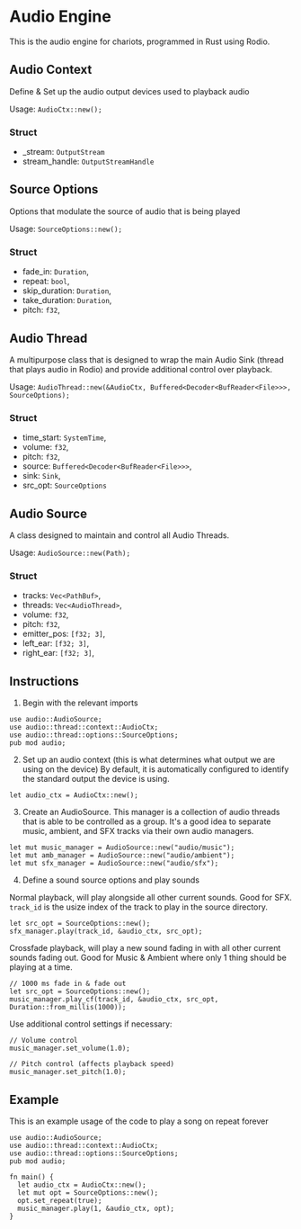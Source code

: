 # Audio Engine
This is the audio engine for chariots, programmed in Rust using Rodio.

## Audio Context
Define & Set up the audio output devices used to playback audio

Usage: `AudioCtx::new();`

### Struct
* _stream: `OutputStream`
* stream_handle: `OutputStreamHandle`

## Source Options
Options that modulate the source of audio that is being played

Usage: `SourceOptions::new();`

### Struct
* fade_in: `Duration`,
* repeat: `bool`,
* skip_duration: `Duration`,
* take_duration: `Duration`,
* pitch: `f32`,

## Audio Thread
A multipurpose class that is designed to wrap the main Audio Sink (thread that plays audio in Rodio) and provide additional control over playback.

Usage: `AudioThread::new(&AudioCtx, Buffered<Decoder<BufReader<File>>>, SourceOptions);`

### Struct
* time_start: `SystemTime`,
* volume: `f32`,
* pitch: `f32`,
* source: `Buffered<Decoder<BufReader<File>>>`,
* sink: `Sink`,
* src_opt: `SourceOptions`

## Audio Source
A class designed to maintain and control all Audio Threads.

Usage: `AudioSource::new(Path);`

### Struct
* tracks: `Vec<PathBuf>`,
* threads: `Vec<AudioThread>`,
* volume: `f32`,
* pitch: `f32`,
* emitter_pos: `[f32; 3]`,
* left_ear: `[f32; 3]`,
* right_ear: `[f32; 3]`,

## Instructions
1. Begin with the relevant imports

```
use audio::AudioSource;
use audio::thread::context::AudioCtx;
use audio::thread::options::SourceOptions;
pub mod audio;
```

2. Set up an audio context (this is what determines what output we are using on the device)
By default, it is automatically configured to identify the standard output the device is using.

`let audio_ctx = AudioCtx::new();`

3. Create an AudioSource. This manager is a collection of audio threads that is able to be controlled as a group. It's a good idea to separate music, ambient, and SFX tracks via their own audio managers.

```
let mut music_manager = AudioSource::new("audio/music");
let mut amb_manager = AudioSource::new("audio/ambient");
let mut sfx_manager = AudioSource::new("audio/sfx");
```

4. Define a sound source options and play sounds

Normal playback, will play alongside all other current sounds. Good for SFX.
`track_id` is the usize index of the track to play in the source directory.

```
let src_opt = SourceOptions::new();
sfx_manager.play(track_id, &audio_ctx, src_opt);
```

Crossfade playback, will play a new sound fading in with all other current sounds fading out. Good for Music & Ambient where only 1 thing should be playing at a time.

```
// 1000 ms fade in & fade out
let src_opt = SourceOptions::new();
music_manager.play_cf(track_id, &audio_ctx, src_opt, Duration::from_millis(1000));
```

Use additional control settings if necessary:

```
// Volume control
music_manager.set_volume(1.0);
```

```
// Pitch control (affects playback speed)
music_manager.set_pitch(1.0);
```

## Example
This is an example usage of the code to play a song on repeat forever
```
use audio::AudioSource;
use audio::thread::context::AudioCtx;
use audio::thread::options::SourceOptions;
pub mod audio;

fn main() {
  let audio_ctx = AudioCtx::new();
  let mut opt = SourceOptions::new();
  opt.set_repeat(true);
  music_manager.play(1, &audio_ctx, opt);
}
```